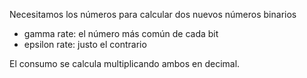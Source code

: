

Necesitamos los números para calcular dos nuevos números binarios
- gamma rate: el número más común de cada bit
- epsilon rate: justo el contrario

El consumo se calcula multiplicando ambos en decimal. 



